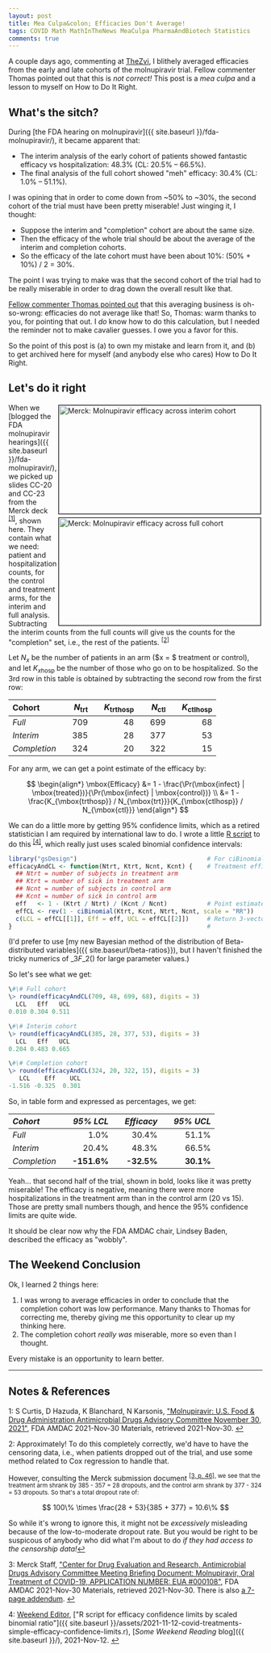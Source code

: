 ```yaml
---
layout: post
title: Mea Culpa&colon; Efficacies Don't Average!
tags: COVID Math MathInTheNews MeaCulpa PharmaAndBiotech Statistics
comments: true
---
```


A couple days ago, commenting at
[TheZvi](https://thezvi.wordpress.com/2021/12/01/fda-votes-on-molunpiravir/#comment-15907),
I blithely averaged efficacies from the early and late cohorts of the molnupiravir trial.  Fellow
commenter Thomas pointed out that this is _not correct!_  This post is a _mea culpa_ and a
lesson to myself on How to Do It Right.  


## What's the sitch?  

During [the FDA hearing on molnupiravir]({{ site.baseurl }}/fda-molnupiravir/),
it became apparent that:
- The interim analysis of the early cohort of patients showed fantastic efficacy vs 
  hospitalization: 48.3% (CL: 20.5% &ndash; 66.5%).  
- The final analysis of the full cohort showed "meh" efficacy: 30.4% (CL: 1.0% &ndash;
  51.1%).  
  
I was opining that in order to come down from ~50% to ~30%, the second cohort of the trial
must have been pretty miserable!  Just winging it, I thought:  
- Suppose the interim and "completion" cohort are about the same size.  
- Then the efficacy of the whole trial should be about the average of the interim and completion
  cohorts.  
- So the efficacy of the late cohort must have been about 10%: (50% + 10%) / 2 = 30%.  

The point I was trying to make was that the second cohort of the trial had to be really
miserable in order to drag down the overall result like that.

[Fellow commenter Thomas pointed out](https://thezvi.wordpress.com/2021/12/01/fda-votes-on-molunpiravir/#comment-15921)
that this averaging business is oh-so-wrong: efficacies do not average like that!  So,
Thomas: warm thanks to you, for pointing that out. I _do_ know how to do this calculation,
but I needed the reminder not to make cavalier guesses.  I owe you a favor for this.  

So the point of this post is (a) to own my mistake and learn from it, and (b) to get
archived here for myself (and anybody else who cares) How to Do It Right.


## Let's do it right  

<a href="{{ site.baseurl }}/images/2021-11-30-fda-molnupiravir-merck-interim-cohort-efficacy.jpg"><img src="{{ site.baseurl }}/images/2021-11-30-fda-molnupiravir-merck-interim-cohort-efficacy-thumb.jpg" width="400" height="215" alt="Merck: Molnupiravir efficacy across interim cohort" title="Merck: Molnupiravir efficacy across interim cohort" style="float: right; margin: 3px 3px 3px 3px; border: 1px solid #000000;"></a>
<a href="{{ site.baseurl }}/images/2021-11-30-fda-molnupiravir-merck-full-cohort-efficacy.jpg"><img src="{{ site.baseurl }}/images/2021-11-30-fda-molnupiravir-merck-full-cohort-efficacy-thumb.jpg" width="400" height="213" alt="Merck: Molnupiravir efficacy across full cohort" title="Merck: Molnupiravir efficacy across full cohort" style="float: right; margin: 3px 3px 3px 3px; border: 1px solid #000000;"></a>
When we
[blogged the FDA molnupiravir hearings]({{ site.baseurl }}/fda-molnupiravir/),
we picked up slides CC-20 and CC-23 from the Merck deck <sup id="fn1a">[[1]](#fn1)</sup>,
shown here.  They contain what we need: patient and hospitalization counts, for the
control and treatment arms, for the interim and full analysis.  Subtracting the interim
counts from the full counts will give us the counts for the "completion" set, i.e., the
rest of the patients. <sup id="fn2a">[[2]](#fn2)</sup>  

Let $N_x$ be the number of patients in an arm ($x = $ treatment or control), and let $K_{x\mbox{hosp}}$ 
be the number of those who go on to be hospitalized.  So the 3rd row in this table is
obtained by subtracting the second row from the first row:  


|    __Cohort__  | | $N_{\mbox{trt}}$ | | $K_{\mbox{trthosp}}$ | | $N_{\mbox{ctl}}$ | | $K_{\mbox{ctlhosp}}$ |
|:-----------------|-|-------------------:|-|----------------------:|-|-------------------:|-|----------------------:|
| _Full_           | | 709  | |    48    | | 699  | | 68 |
| _Interim_        | | 385  | |    28    | | 377  | | 53 |
| _Completion_     | | 324  | |    20    | | 322  | | 15 |

For any arm, we can get a point estimate of the efficacy by:  

$$
\begin{align*}
  \mbox{Efficacy} &= 1 - \frac{\Pr(\mbox{infect} | \mbox{treated})}{\Pr(\mbox{infect} | \mbox{control})} \\
                  &= 1 - \frac{K_{\mbox{trthosp}} / N_{\mbox{trt}}}{K_{\mbox{ctlhosp}} / N_{\mbox{ctl}}}
\end{align*}
$$

We can do a little more by getting 95% confidence limits, which as a retired statistician
I am required by international law to do.  I wrote a little [R script](https://www.r-project.org)
to do this <sup id="fn4a">[[4]](#fn4)</sup>, which really just uses scaled binomial
confidence intervals:  

```R
library("gsDesign")                                    # For ciBinomial()
efficacyAndCL <- function(Ntrt, Ktrt, Ncnt, Kcnt) {    # Treatment efficacy & 95% conf limit
  ## Ntrt = number of subjects in treatment arm
  ## Ktrt = number of sick in treatment arm
  ## Ncnt = number of subjects in control arm
  ## Kcnt = number of sick in control arm
  eff   <- 1 - (Ktrt / Ntrt) / (Kcnt / Ncnt)           # Point estimate, then confidence limits
  effCL <- rev(1 - ciBinomial(Ktrt, Kcnt, Ntrt, Ncnt, scale = "RR"))
  c(LCL = effCL[[1]], Eff = eff, UCL = effCL[[2]])     # Return 3-vector of LCL, estimate, and UCL
}                                                      #
```

(I'd prefer to use 
[my new Bayesian method of the distribution of Beta-distributed variables]({{ site.baseurl/beta-ratios}}),
but I haven't finished the tricky numerics of ${}\_{3}F\_{2}()$ for large parameter values.)  

So let's see what we get:  

```R
\#\# Full cohort
\> round(efficacyAndCL(709, 48, 699, 68), digits = 3)
  LCL   Eff   UCL 
0.010 0.304 0.511 

\#\# Interim cohort
\> round(efficacyAndCL(385, 28, 377, 53), digits = 3)
  LCL   Eff   UCL 
0.204 0.483 0.665 

\#\# Completion cohort
\> round(efficacyAndCL(324, 20, 322, 15), digits = 3)
   LCL    Eff    UCL 
-1.516 -0.325  0.301 
```

So, in table form and expressed as percentages, we get:  

|    _Cohort_       | | _95% LCL_     | | _Efficacy_  | | _95% UCL_ | 
|:-----------------|-|-------------:|-|-----------:|-|---------:|
| _Full_            | |     1.0%    | |  30.4%     | |    51.1%  |
| _Interim_         | |    20.4%    | |  48.3%      | |   66.5%  |
| _Completion_       | | __-151.6%__ | | __-32.5%__ | | __30.1%__ |

Yeah&hellip; that second half of the trial, shown in bold, looks like it was pretty
miserable!  The efficacy is negative, meaning there were more hospitalizations in the
treatment arm than in the control arm (20 vs 15).  Those are pretty small numbers though,
and hence the 95% confidence limits are quite wide.  

It should be clear now why the FDA AMDAC chair, Lindsey Baden, described the efficacy as "wobbly".  


## The Weekend Conclusion  

Ok, I learned 2 things here:  

1. I was wrong to average efficacies in order to conclude that the completion cohort was
   low performance.  Many thanks to Thomas for correcting me, thereby giving me this
   opportunity to clear up my thinking here.  
2. The completion cohort _really was_ miserable, more so even than I thought.  

Every mistake is an opportunity to learn better.  

---

## Notes &amp; References  

<!--
<sup id="fn1a">[[1]](#fn1)</sup>

<a id="fn1">1</a>: ***, ["***"](***), *** [↩](#fn1a)  

<a href="{{ site.baseurl }}/images/***"><img src="{{ site.baseurl }}/images/***" width="400" height="***" alt="***" title="***" style="float: right; margin: 3px 3px 3px 3px; border: 1px solid #000000;"></a>

<iframe width="400" height="224" src="***" allow="accelerometer; encrypted-media; gyroscope; picture-in-picture" allowfullscreen style="float: right; margin: 3px 3px 3px 3px; border: 1px solid #000000;"></iframe>
-->

<a id="fn1">1</a>: S Curtis, D Hazuda, K Blanchard, N Karsonis, ["Molnupiravir: U.S. Food & Drug Administration Antimicrobial Drugs Advisory Committee November 30, 2021"](https://www.fda.gov/media/154472/download), FDA AMDAC 2021-Nov-30 Materials, retrieved 2021-Nov-30. [↩](#fn1a)  

<a id="fn2">2</a>: Approximately!  To do this completely correctly, we'd have to have the
censoring data, i.e., when patients dropped out of the trial, and use some method related
to Cox regression to handle that.  

However, consulting the Merck submission document <sup id="fn3a">[[3, p. 46]](#fn3), we
see that the treatment arm shrank by 385 - 357 = 28 dropouts, and the control arm shrank
by 377 - 324 = 53 dropouts.  So that's a total dropout rate of:

$$
100\% \times \frac{28 + 53}{385 + 377} = 10.6\%
$$

So while it's wrong to ignore this, it might not be _excessively_ misleading because of
the low-to-moderate dropout rate.  But you would be right to be suspicous of anybody who
did what I'm about to do _if they had access to the censorship data!_</sup>[↩](#fn2a)  

<a id="fn3">3</a>: Merck Staff, ["Center for Drug Evaluation and Research, Antimicrobial Drugs Advisory Committee Meeting Briefing Document: Molnupiravir, Oral Treatment of COVID-19, APPLICATION NUMBER: EUA #000108"](https://www.fda.gov/media/154421/download), FDA AMDAC 2021-Nov-30 Materials, retrieved 2021-Nov-30. There is also [a 7-page addendum](https://www.fda.gov/media/154422/download). [↩](#fn3a)  

<a id="fn4">4</a>: [Weekend Editor](mailto:SomeWeekendReadingEditor@gmail.com), ["R script for efficacy confidence limits by scaled binomial ratio"]({{ site.baseurl }}/assets/2021-11-12-covid-treatments-simple-efficacy-confidence-limits.r), [_Some Weekend Reading_ blog]({{ site.baseurl }}/), 2021-Nov-12. [↩](#fn4a)  
